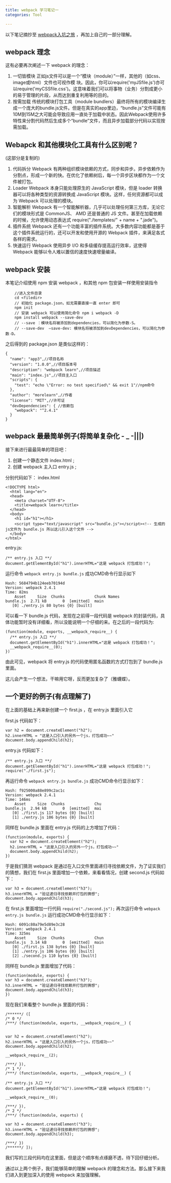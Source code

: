 ```yaml
---
title: webpack 学习笔记一
categories: Tool

---
```

以下笔记摘抄至 [webpack入坑之旅](http://blog.guowenfh.com/2016/03/24/vue-webpack-01-base/) ，再加上自己的一部分理解。
## webpack 理念
这有必要再次阐述一下 webpack 的理念：
1. 一切皆模块
正如js文件可以是一个“模块（module）”一样，其他的（如css、image或html）文件也可视作模 块。因此，你可以require('myJSfile.js')亦可以require('myCSSfile.css')。这意味着我们可以将事物（业务）分割成更小的易于管理的片段，从而达到重复利用等的目的。
2. 按需加载
传统的模块打包工具（module bundlers）最终将所有的模块编译生成一个庞大的bundle.js文件。但是在真实的app里边，“bundle.js”文件可能有10M到15M之大可能会导致应用一直处于加载中状态。因此Webpack使用许多特性来分割代码然后生成多个“bundle”文件，而且异步加载部分代码以实现按需加载。

## Webapck 和其他模块化工具有什么区别呢？

(这部分是复制的)
1. 代码拆分
Webpack 有两种组织模块依赖的方式，同步和异步。异步依赖作为分割点，形成一个新的快。在优化了依赖树后，每一个异步区块都作为一个文件被打包。
2. Loader
Webpack 本身只能处理原生的 JavaScript 模块，但是 loader 转换器可以将各种类型的资源转换成 JavaScript 模块。这样，任何资源都可以成为 Webpack 可以处理的模块。
3. 智能解析
Webpack 有一个智能解析器，几乎可以处理任何第三方库，无论它们的模块形式是 CommonJS、 AMD 还是普通的 JS 文件。甚至在加载依赖的时候，允许使用动态表达式 require("./templates/" + name + ".jade")。
4. 插件系统
Webpack 还有一个功能丰富的插件系统。大多数内容功能都是基于这个插件系统运行的，还可以开发和使用开源的 Webpack 插件，来满足各式各样的需求。
5. 快速运行
Webpack 使用异步 I/O 和多级缓存提高运行效率，这使得 Webpack 能够以令人难以置信的速度快速增量编译。

## webpack 安装
本笔记介绍使用 npm 安装 webpack ，和其他 npm 包安装一样使用安装指令
```
    //进入文件目录
    cd <filedir>
    // 初始化 package.json，如无需要直接一直 enter 即可
    npm init
    // 安装 webpack 可以使用简化命令 npm i webpack -D
    npm install webpack --save-dev
    // --save ：模块名将被添加到dependencies，可以简化为参数-S。
    // --save-dev  –save-dev: 模块名将被添加到devDependencies，可以简化为参数-D。
```
之后得到的 package.json 是类似这样的：

```
{
  "name": "app3",//项目名称
  "version": "1.0.0",//项目版本号
  "description": "webpack learn",//项目描述
  "main": "index.js",//项目主入口
  "scripts": {
    "test": "echo \"Error: no test specified\" && exit 1"//npm命令
  },
  "author": "morelearn",//作者
  "license": "MIT",//许可证
  "devDependencies": { //依赖包
    "webpack": "^2.4.1"
  }
}
```

## webpack 最最简单例子(将简单复杂化 - _ -|||)
接下来进行最最简单的项目吧：
1. 创建一个静态文件 index.html ;
2. 创建 webpack 主入口 entry.js ;

分别代码如下：
index.html
```
<!DOCTYPE html>
  <html lang="en">
  <head>
    <meta charset="UTF-8">
    <title>webpack learn</title>
  </head>
  <body>
    <h1 id="h1"></h1>
    <script type="text/javascript" src="bundle.js"></script><!-- 生成的js文件为 bundle.js 所以这儿引入这个文件 -->
  </body>
</html>
```
entry.js:
```
/** entry.js 入口 **/
document.getElementById("h1").innerHTML="这是 webpack 打包成功！";
```

运行命令 `webpack entry.js bundle.js`
成功CMD命令行显示如下
```
Hash: 5684794b124eeb70194d
Version: webpack 2.4.1
Time: 82ms
    Asset     Size  Chunks             Chunk Names
bundle.js  2.71 kB       0  [emitted]  main
   [0] ./entry.js 80 bytes {0} [built]
```
可以看一下 bundle.js 代码，发现在之前得一段代码是 webpack 的封装代码，具体功能暂时没有详细看，所以没能说明一个仔细的来。在之后的一段代码为:
```
(function(module, exports, __webpack_require__) {
  /** entry.js 入口 **/
  document.getElementById("h1").innerHTML="这是 webpack 打包成功！";
  __webpack_require__(0);
})
```
由此可见，webpack 将 entry.js 的代码使用匿名函数的方式打包到了 bundle.js 里面。

这儿会产生一个想法，干嘛用它呀，反而更加复杂了（雅蠛蝶）。

## 一个更好的例子(有点理解了)

在上面的基础上再来新创建一个 first.js ，在 entry.js 里面引入它

first.js 代码如下：
```
var h2 = document.createElement("h2");
h2.innerHTML = "这是入口引入的另外一个js，打包成功~~"
document.body.appendChild(h2);
```
entry.js 代码如下：
```
/** entry.js 入口 **/
document.getElementById("h1").innerHTML="这是 webpack 打包成功！";
require("./first.js");
```
再运行命令 `webpack entry.js bundle.js`
成功CMD命令行显示如下：
```
Hash: f925000a88e899c2ac1c
Version: webpack 2.4.1
Time: 146ms
    Asset     Size  Chunks             Chu
bundle.js  2.94 kB       0  [emitted]  mai
   [0] ./first.js 117 bytes {0} [built]
   [1] ./entry.js 106 bytes {0} [built]
```
同样在 bundle.js 里面在 entry.js 代码的上方增加了代码：
```
(function(module, exports) {
  var h2 = document.createElement("h2");
  h2.innerHTML = "这是入口引入的另外一个js，打包成功~~"
  document.body.appendChild(h2);
})
```

于是我们猜测 webpack 是通过在入口文件里面递归寻找依赖文件，为了证实我们的猜想，我们在 first.js 里面增加一个依赖，来看看情况，创建 second.js 代码如下：
```
var h3 = document.createElement("h3");
h3.innerHTML = "验证递归寻找依赖并打包的猜想";
document.body.appendChild(h3);
```

在 first.js 里面增加一行代码 `require("./second.js");`
再次运行命令 `webpack entry.js bundle.js`
运行成功CMD命令行显示如下：
```
Hash: 6091c80a79e5d89e3c28
Version: webpack 2.4.1
Time: 325ms
    Asset     Size  Chunks             Chun
bundle.js  3.14 kB       0  [emitted]  main
   [0] ./first.js 138 bytes {0} [built]
   [1] ./entry.js 106 bytes {0} [built]
   [2] ./second.js 110 bytes {0} [built]
```
同样在 bundle.js 里面增加了代码：

```
(function(module, exports) {
var h3 = document.createElement("h3");
h3.innerHTML = "验证递归寻找依赖并打包的猜想";
document.body.appendChild(h3);
})
```
现在我们来看整个 bundle.js 里面的代码：
```
/******/ ([
/* 0 */
/***/ (function(module, exports, __webpack_require__) {


var h2 = document.createElement("h2");
h2.innerHTML = "这是入口引入的另外一个js，打包成功~~"
document.body.appendChild(h2);

__webpack_require__(2);

/***/ }),
/* 1 */
/***/ (function(module, exports, __webpack_require__) {

/** entry.js 入口 **/
document.getElementById("h1").innerHTML="这是 webpack 打包成功！";

__webpack_require__(0);

/***/ }),
/* 2 */
/***/ (function(module, exports) {

var h3 = document.createElement("h3");
h3.innerHTML = "验证递归寻找依赖并打包的猜想";
document.body.appendChild(h3);

/***/ })
/******/ ]);
```
我们写的三段代码均在这里面，但是这个顺序有点琢磨不透，待下回仔细分析。

通过以上两个例子，我们能够简单的理解 webpack 的理念和方法。那么接下来我们进入到更加深入的使用 webpack 来加强理解。

